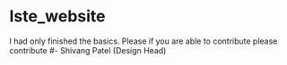 # Iste_website
I had only finished the basics.
Please if you are able to contribute please contribute
#- Shivang Patel (Design Head)
